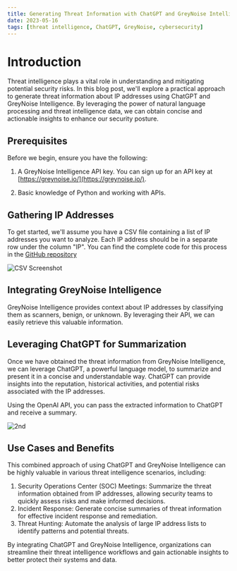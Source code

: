 ```yaml
---
title: Generating Threat Information with ChatGPT and GreyNoise Intelligence
date: 2023-05-16
tags: [threat intelligence, ChatGPT, GreyNoise, cybersecurity]
---
```


# Introduction

Threat intelligence plays a vital role in understanding and mitigating potential security risks. In this blog post, we'll explore a practical approach to generate threat information about IP addresses using ChatGPT and GreyNoise Intelligence. By leveraging the power of natural language processing and threat intelligence data, we can obtain concise and actionable insights to enhance our security posture.

## Prerequisites

Before we begin, ensure you have the following:

1. A GreyNoise Intelligence API key. You can sign up for an API key at [https://greynoise.io/](https://greynoise.io/).

2. Basic knowledge of Python and working with APIs.

## Gathering IP Addresses

To get started, we'll assume you have a CSV file containing a list of IP addresses you want to analyze. Each IP address should be in a separate row under the column "IP". You can find the complete code for this process in the [GitHub repository](https://github.com/0xtibs/Threat_Intel)

![CSV Screenshot](screenshots/screenshot1.png)

## Integrating GreyNoise Intelligence

GreyNoise Intelligence provides context about IP addresses by classifying them as scanners, benign, or unknown. By leveraging their API, we can easily retrieve this valuable information. 

## Leveraging ChatGPT for Summarization

Once we have obtained the threat information from GreyNoise Intelligence, we can leverage ChatGPT, a powerful language model, to summarize and present it in a concise and understandable way. ChatGPT can provide insights into the reputation, historical activities, and potential risks associated with the IP addresses.

Using the OpenAI API, you can pass the extracted information to ChatGPT and receive a summary. 

![2nd](screenshots/screenshot2.png)

## Use Cases and Benefits

This combined approach of using ChatGPT and GreyNoise Intelligence can be highly valuable in various threat intelligence scenarios, including:

1. Security Operations Center (SOC) Meetings: Summarize the threat information obtained from IP addresses, allowing security teams to quickly assess risks and make informed decisions.
2. Incident Response: Generate concise summaries of threat information for effective incident response and remediation.
3. Threat Hunting: Automate the analysis of large IP address lists to identify patterns and potential threats.

By integrating ChatGPT and GreyNoise Intelligence, organizations can streamline their threat intelligence workflows and gain actionable insights to better protect their systems and data.




